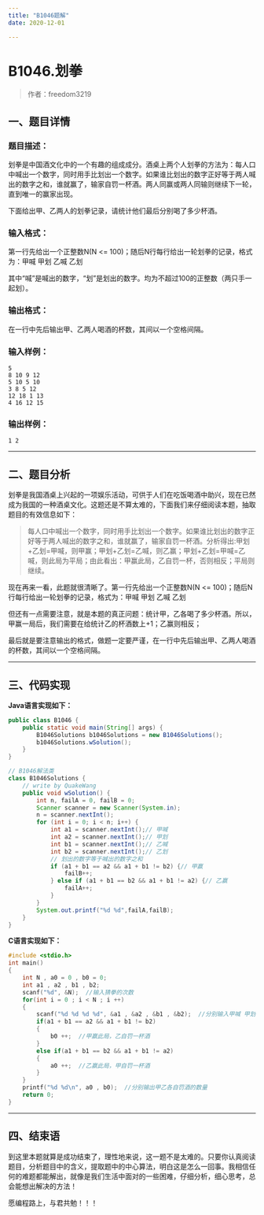 ```yaml
---
title: "B1046题解"
date: 2020-12-01

---
```


# B1046.划拳

>    作者：freedom3219



## 一、题目详情

### 题目描述：

划拳是中国酒文化中的一个有趣的组成成分。酒桌上两个人划拳的方法为：每人口中喊出一个数字，同时用手比划出一个数字。如果谁比划出的数字正好等于两人喊出的数字之和，谁就赢了，输家自罚一杯酒。两人同赢或两人同输则继续下一轮，直到唯一的赢家出现。

下面给出甲、乙两人的划拳记录，请统计他们最后分别喝了多少杯酒。

### 输入格式：

第一行先给出一个正整数N(N <= 100)；随后N行每行给出一轮划拳的记录，格式为：甲喊 甲划 乙喊 乙划

其中“喊”是喊出的数字，“划”是划出的数字。均为不超过100的正整数（两只手一起划）。

### 输出格式：

在一行中先后输出甲、乙两人喝酒的杯数，其间以一个空格间隔。

### 输入样例：

```
5
8 10 9 12
5 10 5 10
3 8 5 12
12 18 1 13
4 16 12 15
```

### 输出样例：

`1 2 `

---

## 二、题目分析

划拳是我国酒桌上兴起的一项娱乐活动，可供于人们在吃饭喝酒中助兴，现在已然成为我国的一种酒桌文化。这题还是不算太难的，下面我们来仔细阅读本题，抽取题目的有效信息如下：

>   每人口中喊出一个数字，同时用手比划出一个数字。如果谁比划出的数字正好等于两人喊出的数字之和，谁就赢了，输家自罚一杯酒。分析得出:甲划+乙划=甲喊，则甲赢；甲划+乙划=乙喊，则乙赢；甲划+乙划=甲喊=乙喊，则此局为平局；由此看出：甲赢此局，乙自罚一杯，否则相反；平局则继续。  

现在再来一看，此题就很清晰了。第一行先给出一个正整数N(N <= 100)；随后N行每行给出一轮划拳的记录，格式为：甲喊 甲划 乙喊 乙划

但还有一点需要注意，就是本题的真正问题：统计甲，乙各喝了多少杯酒。所以，甲赢一局后，我们需要在给统计乙的杯酒数上+1；乙赢则相反；

最后就是要注意输出的格式，做题一定要严谨，在一行中先后输出甲、乙两人喝酒的杯数，其间以一个空格间隔。

---

## 三、代码实现

**Java语言实现如下：**

```java
public class B1046 {
    public static void main(String[] args) {
        B1046Solutions b1046Solutions = new B1046Solutions();
        b1046Solutions.wSolution();
    }
}

// B1046解法类
class B1046Solutions {
    // write by QuakeWang
    public void wSolution() {
        int n, failA = 0, failB = 0;
        Scanner scanner = new Scanner(System.in);
        n = scanner.nextInt();
        for (int i = 0; i < n; i++) {
            int a1 = scanner.nextInt();// 甲喊
            int a2 = scanner.nextInt();// 甲划
            int b1 = scanner.nextInt();// 乙喊
            int b2 = scanner.nextInt();// 乙划
            // 划出的数字等于喊出的数字之和
            if (a1 + b1 == a2 && a1 + b1 != b2) {// 甲赢
                failB++;
            } else if (a1 + b1 == b2 && a1 + b1 != a2) {// 乙赢
                failA++;
            }
        }
        System.out.printf("%d %d",failA,failB);
    }
}
```

**C语言实现如下：**

```c
#include <stdio.h>
int main()
{
    int N , a0 = 0 , b0 = 0; 
    int a1 , a2 , b1 , b2;
    scanf("%d", &N);  //输入猜拳的次数
    for(int i = 0 ; i < N ; i ++)
    {
        scanf("%d %d %d %d", &a1 , &a2 , &b1 , &b2);  //分别输入甲喊 甲划 乙喊 乙划
        if(a1 + b1 == a2 && a1 + b1 != b2)
        {
            b0 ++;  //甲赢此局，乙自罚一杯酒
        }
        else if(a1 + b1 == b2 && a1 + b1 != a2)
        {
            a0 ++;  //乙赢此局，甲自罚一杯酒
        }
    }
    printf("%d %d\n", a0 , b0);  //分别输出甲乙各自罚酒的数量
    return 0;
}
```


---

## 四、结束语

到这里本题就算是成功结束了，理性地来说，这一题不是太难的。只要你认真阅读题目，分析题目中的含义，提取题中的中心算法，明白这是怎么一回事。我相信任何的难题都能解出，就像是我们生活中面对的一些困难，仔细分析，细心思考，总会能想出解决的方法！

愿编程路上，与君共勉！！！